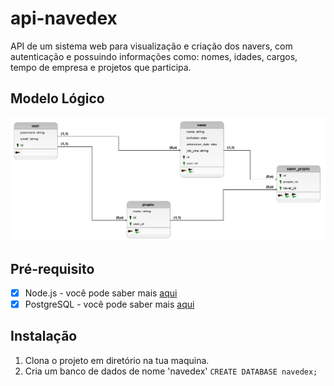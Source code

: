 # api-navedex
API de um sistema web para visualização e criação dos navers, com autenticação e possuindo informações como: nomes, idades, cargos, tempo de empresa e projetos que participa.
## Modelo Lógico
!["modelo_logico"](public/img/modelo_logico_2.png)

## Pré-requisito
- [x] Node.js - você pode saber mais <a href="https://nodejs.org/en/about/">aqui</a>
- [x] PostgreSQL - você pode saber mais <a href="https://www.postgresql.org/">aqui</a>

## Instalação
1. Clona o projeto em diretório na tua maquina.
2. Cria um banco de dados de nome 'navedex' ```CREATE DATABASE navedex; ```

